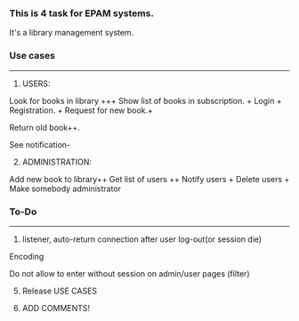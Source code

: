 ### This is 4 task for EPAM systems.

It's a library management system.

### Use cases
-------------------
1) USERS:

Look for books in library +++
Show list of books in subscription. +
Login +
Registration. +
Request for new book.+

Return old book++.

See notification-






2) ADMINISTRATION:

Add new book to library++
Get list of users ++
Notify users +
Delete users +
Make somebody administrator


### To-Do
------------------
1) listener, auto-return connection after user log-out(or session die)

Encoding

Do not allow to enter without session on admin/user pages (filter)

5) Release USE CASES

7) ADD COMMENTS!

